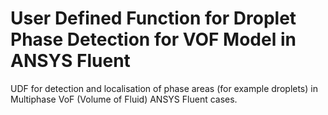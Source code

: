 # User Defined Function for Droplet Phase Detection for VOF Model in ANSYS Fluent
UDF for detection and localisation of phase areas (for example droplets) in Multiphase VoF (Volume of Fluid) ANSYS Fluent cases.

  
